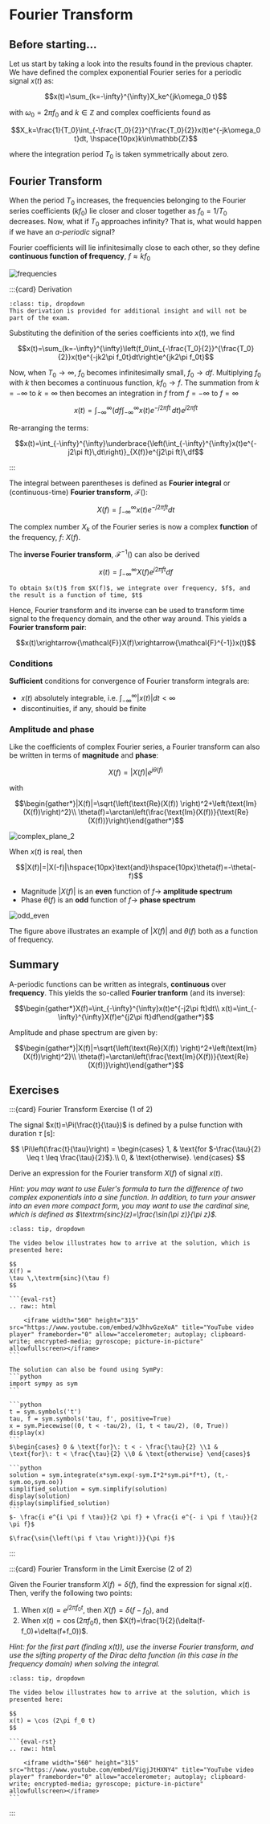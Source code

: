 # Fourier Transform

## Before starting...

Let us start by taking a look into the results found in the previous chapter. We have defined the complex exponential Fourier series for a periodic signal $x(t)$ as:

$$x(t)=\sum_{k=-\infty}^{\infty}X_ke^{jk\omega_0 t}$$

with $\omega_0=2\pi f_0$ and $k\in\mathbb{Z}$ and complex coefficients found as

$$X_k=\frac{1}{T_0}\int_{-\frac{T_0}{2}}^{\frac{T_0}{2}}x(t)e^{-jk\omega_0 t}dt, \hspace{10px}k\in\mathbb{Z}$$

where the integration period $T_0$ is taken symmetrically about zero.

## Fourier Transform

When the period $T_0$ increases, the frequencies belonging to the Fourier series coefficients ($kf_0$) lie closer and closer together as $f_0=1/T_0$ decreases. Now, what if $T_0$ approaches infinity? That is, what would happen if we have an *a-periodic* signal?

Fourier coefficients will lie infinitesimally close to each other, so they define **continuous function of frequency**, $f\approx kf_0$

![frequencies](./figs/frequencies.png "frequencies")

:::{card} Derivation

```{admonition} MUDE Exam Information
:class: tip, dropdown
This derivation is provided for additional insight and will not be part of the exam.
```

Substituting the definition of the series coefficients into $x(t)$, we find

$$x(t)=\sum_{k=-\infty}^{\infty}\left(f_0\int_{-\frac{T_0}{2}}^{\frac{T_0}{2}}x(t)e^{-jk2\pi f_0t}dt\right)e^{jk2\pi f_0t}$$

Now, when $T_0\to\infty$, $f_0$ becomes infinitesimally small, $f_0\to df$. Multiplying $f_0$ with $k$ then becomes a continuous function, $kf_0\to f$. The summation from $k=-\infty$ to $k=\infty$ then becomes an integration in $f$ from $f=-\infty$ to $f=\infty$

$$x(t)=\int_{-\infty}^{\infty}\left(df\int_{-\infty}^{\infty}x(t)e^{-j2\pi ft}\,dt\right)e^{j2\pi ft}$$

Re-arranging the terms:

$$x(t)=\int_{-\infty}^{\infty}\underbrace{\left(\int_{-\infty}^{\infty}x(t)e^{-j2\pi ft}\,dt\right)}_{X(f)}e^{j2\pi ft}\,df$$


:::

The integral between parentheses is defined as **Fourier integral** or (continuous-time) **Fourier transform**, $\mathcal{F}()$:

$$X(f)=\int_{-\infty}^{\infty}x(t)e^{-j2\pi ft}dt$$

The complex number $X_k$ of the Fourier series is now a complex **function** of the frequency, $f$: $X(f)$.

The **inverse Fourier transform**, $\mathcal{F}^{-1}()$ can also be derived

$$x(t)=\int_{-\infty}^{\infty}X(f)e^{j2\pi ft}df$$

```{note}
To obtain $x(t)$ from $X(f)$, we integrate over frequency, $f$, and the result is a function of time, $t$
```

Hence, Fourier transform and its inverse can be used to transform time signal to the frequency domain, and the other way around. This yields a **Fourier transform pair**:

$$x(t)\xrightarrow{\mathcal{F}}X(f)\xrightarrow{\mathcal{F}^{-1}}x(t)$$

### Conditions

**Sufficient** conditions for convergence of Fourier transform integrals are:

* $x(t)$ absolutely integrable, i.e. $\int_{-\infty}^{\infty}|x(t)|dt<\infty$
* discontinuities, if any, should be finite

### Amplitude and phase

Like the coefficients of complex Fourier series, a Fourier transform can also be written in terms of **magnitude** and **phase**:

$$X(f)=|X(f)|e^{j\theta(f)}$$

with

$$\begin{gather*}|X(f)|=\sqrt{\left(\text{Re}(X(f)) \right)^2+\left(\text{Im}(X(f))\right)^2}\\ \theta(f)=\arctan\left(\frac{\text{Im}(X(f))}{\text{Re}(X(f))}\right)\end{gather*}$$

![complex_plane_2](./figs/complex_plane_2.png "complex_plane_2")

When $x(t)$ is real, then

$$|X(f)|=|X(-f)|\hspace{10px}\text{and}\hspace{10px}\theta(f)=-\theta(-f)$$

* Magnitude $|X(f)|$ is an **even** function of $f \to$ **amplitude spectrum**
* Phase $\theta(f)$ is an **odd** function of $f \to$ **phase spectrum**

![odd_even](./figs/odd_even.png "odd_even")

The figure above illustrates an example of $|X(f)|$ and $\theta(f)$ both as a function of frequency.

## Summary

A-periodic functions can be written as integrals, **continuous** over **frequency**. This yields the so-called **Fourier tranform** (and its inverse):

$$\begin{gather*}X(f)=\int_{-\infty}^{\infty}x(t)e^{-j2\pi ft}dt\\ x(t)=\int_{-\infty}^{\infty}X(f)e^{j2\pi ft}df\end{gather*}$$

Amplitude and phase spectrum are given by:

$$\begin{gather*}|X(f)|=\sqrt{\left(\text{Re}(X(f)) \right)^2+\left(\text{Im}(X(f))\right)^2}\\ \theta(f)=\arctan\left(\frac{\text{Im}(X(f))}{\text{Re}(X(f))}\right)\end{gather*}$$

## Exercises

:::{card} Fourier Transform Exercise (1 of 2)

The signal $x(t)=\Pi(\frac{t}{\tau})$ is defined by a pulse function with duration $\tau$ [s]:

$$
\Pi\left(\frac{t}{\tau}\right) = 
\begin{cases}
1, & \text{for $-\frac{\tau}{2} \leq t \leq \frac{\tau}{2}$}.\\
0, & \text{otherwise}.
\end{cases}
$$

Derive an expression for the Fourier transform $X(f)$ of signal $x(t)$.

_Hint: you may want to use Euler's formula to turn the difference of two complex exponentials into a sine function. In addition, to turn your answer into an even more compact form, you may want to use the cardinal sine, which is defined as $\textrm{sinc}(z)=\frac{\sin(\pi z)}{\pi z}$._

````{admonition} Solution
:class: tip, dropdown

The video below illustrates how to arrive at the solution, which is presented here:

$$
X(f) = 
\tau \,\textrm{sinc}(\tau f)
$$

```{eval-rst}
.. raw:: html

    <iframe width="560" height="315" src="https://www.youtube.com/embed/w3hhvGzeXoA" title="YouTube video player" frameborder="0" allow="accelerometer; autoplay; clipboard-write; encrypted-media; gyroscope; picture-in-picture" allowfullscreen></iframe>
```

The solution can also be found using SymPy:
```python
import sympy as sym
```

```python
t = sym.symbols('t')
tau, f = sym.symbols('tau, f', positive=True)
x = sym.Piecewise((0, t < -tau/2), (1, t < tau/2), (0, True))
display(x)
```
$\begin{cases} 0 & \text{for}\: t < - \frac{\tau}{2} \\1 & \text{for}\: t < \frac{\tau}{2} \\0 & \text{otherwise} \end{cases}$

```python
solution = sym.integrate(x*sym.exp(-sym.I*2*sym.pi*f*t), (t,-sym.oo,sym.oo))
simplified_solution = sym.simplify(solution)
display(solution)
display(simplified_solution)
```
$- \frac{i e^{i \pi f \tau}}{2 \pi f} + \frac{i e^{- i \pi f \tau}}{2 \pi f}$

$\frac{\sin{\left(\pi f \tau \right)}}{\pi f}$
````

:::

:::{card} Fourier Transform in the Limit Exercise (2 of 2)

Given the Fourier transform $X(f)=\delta(f)$, find the expression for signal $x(t)$. Then, verify the following two points:

1. When $x(t)=e^{j2\pi f_0 t}$, then $X(f)=\delta(f-f_0)$, and
2. When $x(t)=\cos(2\pi f_0 t)$, then $X(f)=\frac{1}{2}(\delta(f-f_0)+\delta(f+f_0))$.

_Hint: for the first part (finding $x(t)$), use the *inverse* Fourier transform, and use the sifting property of the Dirac delta function (in this case in the frequency domain) when solving the integral._

````{admonition} Solution
:class: tip, dropdown

The video below illustrates how to arrive at the solution, which is presented here:

$$
x(t) = \cos (2\pi f_0 t)
$$

```{eval-rst}
.. raw:: html

    <iframe width="560" height="315" src="https://www.youtube.com/embed/VigjJtHXNY4" title="YouTube video player" frameborder="0" allow="accelerometer; autoplay; clipboard-write; encrypted-media; gyroscope; picture-in-picture" allowfullscreen></iframe>
```

````

:::